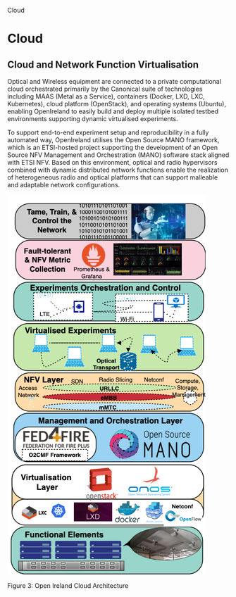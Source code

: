 Cloud



# Cloud

## Cloud and Network Function Virtualisation

Optical and Wireless equipment are connected to a private computational cloud orchestrated primarily by the Canonical suite of technologies including MAAS (Metal as a Service), containers (Docker, LXD, LXC, Kubernetes), cloud platform (OpenStack), and operating systems (Ubuntu), enabling OpenIreland to easily build and deploy multiple isolated testbed environments supporting dynamic virtualised experiments.

To support end-to-end experiment setup and reproducibility in a fully automated way, OpenIreland utilises the Open Source MANO framework, which is an ETSI-hosted project supporting the development of an Open Source NFV Management and Orchestration (MANO) software stack aligned with ETSI NFV. Based on this environment, optical and radio hypervisors combined with dynamic distributed network functions enable the realization of heterogeneous radio and optical platforms that can support malleable and adaptable network configurations.

![Image](../assets/cloud_01.png)

Figure 3: Open Ireland Cloud Architecture